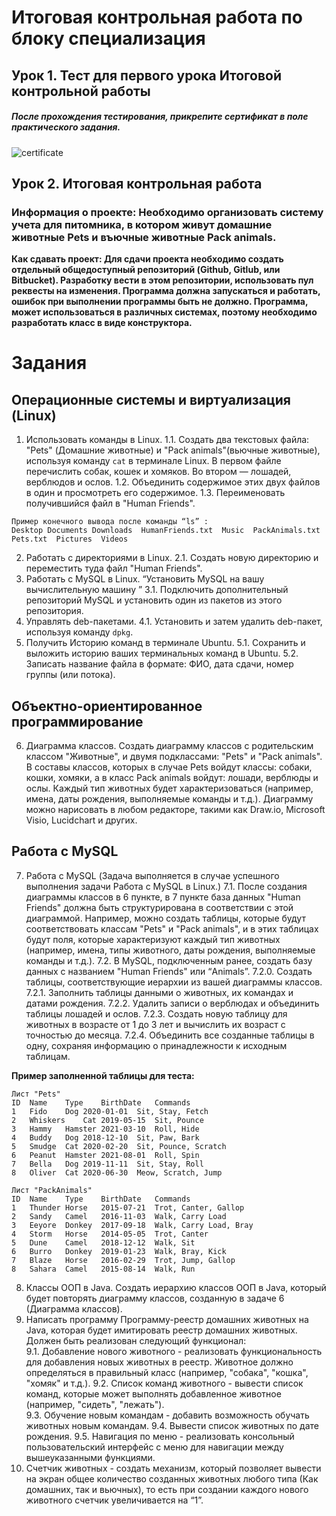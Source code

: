 # Итоговая контрольная работа по блоку специализация
## Урок 1. Тест для первого урока Итоговой контрольной работы
##### После прохождения тестирования, прикрепите сертификат в поле практического задания.
![certificate](https://i.ibb.co/m8St8xT/2024334-2705631-final-test-en.jpg "certificate")

## Урок 2. Итоговая контрольная работа
 
### Информация о проекте:  Необходимо организовать систему учета для питомника, в котором живут домашние животные Pets и въючные животные Pack animals. 

**Как сдавать проект: Для сдачи проекта необходимо создать отдельный общедоступный репозиторий (Github, Gitlub, или Bitbucket). Разработку вести в этом репозитории, использовать пул реквесты на изменения. Программа должна запускаться и работать, ошибок при выполнении программы быть не должно. Программа, может использоваться в различных системах, поэтому необходимо разработать класс в виде конструктора.** 


# Задания

## Операционные системы и виртуализация (Linux)

1. Использовать команды в Linux.
1.1. Создать два текстовых файла: "Pets" (Домашние животные) и "Pack animals"(вьючные животные), используя команду `cat` в терминале Linux. В первом файле перечислить собак, кошек и хомяков. Во втором — лошадей, верблюдов и ослов.
1.2. Объединить содержимое этих двух файлов в один и просмотреть его содержимое.
1.3. Переименовать получившийся файл в "Human Friends".

```
Пример конечного вывода после команды “ls” :
Desktop Documents Downloads  HumanFriends.txt  Music  PackAnimals.txt  Pets.txt  Pictures  Videos
```

2.  Работать с директориями в Linux.
2.1. Создать новую директорию и переместить туда файл "Human Friends".
3. Работать с MySQL в Linux. “Установить MySQL на вашу вычислительную машину ”
3.1. Подключить дополнительный репозиторий MySQL и установить один из пакетов из этого репозитория.
4. Управлять deb-пакетами.
4.1. Установить и затем удалить deb-пакет, используя команду `dpkg`.
5. Получить Историю команд в терминале Ubuntu.
5.1. Сохранить и выложить историю ваших терминальных команд в Ubuntu.
5.2. Записать название файла в формате: ФИО, дата сдачи, номер группы (или потока).

## Объектно-ориентированное программирование 

6. Диаграмма классов. Создать диаграмму классов с родительским классом "Животные", и двумя подклассами: "Pets" и "Pack animals".
В составы классов, которых в случае Pets войдут классы: собаки, кошки, хомяки,  а в класс Pack animals войдут:  лошади, верблюды и ослы.
Каждый тип животных будет характеризоваться (например, имена, даты рождения, выполняемые команды и т.д.).  Диаграмму можно нарисовать в любом редакторе, такими как Draw.io, Microsoft Visio, Lucidchart  и других.

## Работа с MySQL 

7.  Работа с MySQL (Задача выполняется в случае успешного выполнения задачи Работа с MySQL в Linux.) 
7.1. После создания диаграммы классов в 6 пункте, в 7 пункте база данных "Human Friends" должна быть структурирована в соответствии с этой диаграммой. Например, можно создать таблицы, которые будут соответствовать классам "Pets" и "Pack animals", и в этих таблицах будут поля, которые характеризуют каждый тип животных (например, имена, типы животного, даты рождения, выполняемые команды и т.д.). 
7.2.  В MySQL, подключенным ранее,  создать базу данных с названием "Human Friends" или “Animals”.
7.2.0. Создать таблицы, соответствующие иерархии из вашей диаграммы классов.
7.2.1. Заполнить таблицы данными о животных, их командах и датами рождения.
7.2.2.  Удалить записи о верблюдах и объединить таблицы лошадей и ослов.
7.2.3.  Создать новую таблицу для животных в возрасте от 1 до 3 лет и вычислить их возраст с точностью до месяца.
7.2.4.  Объединить все созданные таблицы в одну, сохраняя информацию о принадлежности к исходным таблицам.

**Пример заполненной таблицы для теста:**

```
Лист "Pets"
ID	Name	Type	BirthDate	Commands
1	Fido	Dog	2020-01-01	Sit, Stay, Fetch
2	Whiskers	Cat	2019-05-15	Sit, Pounce
3	Hammy	Hamster	2021-03-10	Roll, Hide
4	Buddy	Dog	2018-12-10	Sit, Paw, Bark
5	Smudge	Cat	2020-02-20	Sit, Pounce, Scratch
6	Peanut	Hamster	2021-08-01	Roll, Spin
7	Bella	Dog	2019-11-11	Sit, Stay, Roll
8	Oliver	Cat	2020-06-30	Meow, Scratch, Jump
```
 
 ```
Лист "PackAnimals"
ID	Name	Type	BirthDate	Commands
1	Thunder	Horse	2015-07-21	Trot, Canter, Gallop
2	Sandy	Camel	2016-11-03	Walk, Carry Load
3	Eeyore	Donkey	2017-09-18	Walk, Carry Load, Bray
4	Storm	Horse	2014-05-05	Trot, Canter
5	Dune	Camel	2018-12-12	Walk, Sit
6	Burro	Donkey	2019-01-23	Walk, Bray, Kick
7	Blaze	Horse	2016-02-29	Trot, Jump, Gallop
8	Sahara	Camel	2015-08-14	Walk, Run
```

8.  Классы ООП в Java. Создать иерархию классов ООП в Java, который будет повторять диаграмму классов, созданную в задаче 6 (Диаграмма классов).
9.  Написать программу Программу-реестр домашних животных на Java, которая будет имитировать реестр домашних животных.  Должен быть реализован следующий функционал:    
9.1. Добавление нового животного   -  реализовать функциональность для добавления новых животных в реестр.   Животное должно определяться в правильный класс (например, "собака", "кошка", "хомяк" и т.д.). 
9.2. Список команд животного   -  вывести список команд,  которые может выполнять добавленное животное (например, "сидеть", "лежать").        
9.3. Обучение новым командам  - добавить возможность обучать животных новым командам.
9.4. Вывести список животных по дате рождения.
9.5. Навигация по меню - реализовать консольный пользовательский интерфейс с меню для навигации между вышеуказанными функциями.        
10. Счетчик животных  - создать механизм, который позволяет вывести на экран общее количество созданных животных любого типа  (Как домашних, так и вьючных), то есть при создании каждого нового животного счетчик увеличивается на “1”. 
